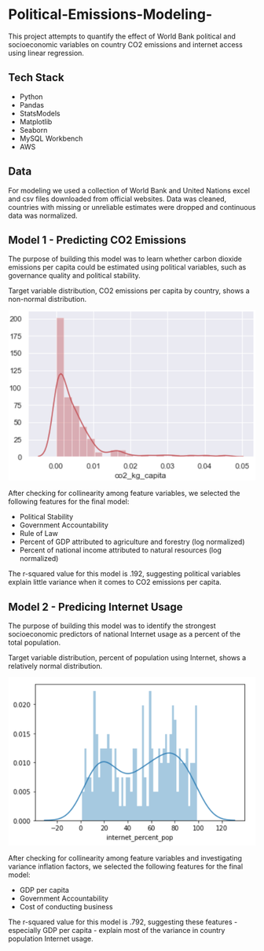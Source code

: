 # Political-Emissions-Modeling-

This project attempts to quantify the effect of World Bank political and socioeconomic variables on country CO2 emissions and internet access using linear regression. 

## Tech Stack 

- Python
- Pandas 
- StatsModels
- Matplotlib
- Seaborn 
- MySQL Workbench
- AWS 

## Data  

For modeling we used a collection of World Bank and United Nations excel and csv files downloaded from official websites. Data was cleaned, countries with missing or unreliable estimates were dropped and continuous data was normalized.  

## Model 1 - Predicting CO2 Emissions

The purpose of building this model was to learn whether carbon dioxide emissions per capita could be estimated using political variables, such as governance quality and political stability. 

Target variable distribution, CO2 emissions per capita by country, shows a non-normal distribution. 

![Distribution of CO2 Emissions per Capita by Country](images/model_1_target_distribution.png)

After checking for collinearity among feature variables, we selected the following features for the final model:
- Political Stability 
- Government Accountability 
- Rule of Law 
- Percent of GDP attributed to agriculture and forestry (log normalized)
- Percent of national income attributed to natural resources (log normalized) 

The r-squared value for this model is .192, suggesting political variables explain little variance when it comes to CO2 emissions per capita. 

## Model 2 - Predicing Internet Usage 

The purpose of building this model was to identify the strongest socioeconomic predictors of national Internet usage as a percent of the total population.  

Target variable distribution, percent of population using Internet, shows a relatively normal distribution. 

![Global Distribution of Internet Access by Country](images/model_2_target_distribution.png)

After checking for collinearity among feature variables and investigating variance inflation factors, we selected the following features for the final model:
- GDP per capita 
- Government Accountability 
- Cost of conducting business

The r-squared value for this model is .792, suggesting these features - especially GDP per capita - explain most of the variance in country population Internet usage. 

